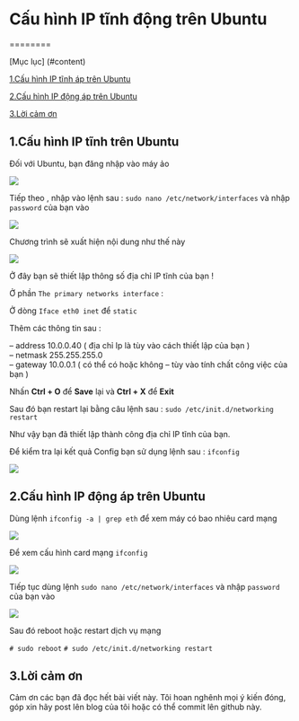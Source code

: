 # Cấu hình IP tĩnh động trên Ubuntu
========

[Mục lục] (#content)

 [1.Cấu hình IP tĩnh áp trên Ubuntu](#ubuntu1)
 
 [2.Cấu hình IP động áp trên Ubuntu](#ubuntu2) 
 
 [3.Lời cảm ơn](#tks)


<a name="ubuntu1"></a>
## 1.Cấu hình IP tĩnh trên Ubuntu

 Đối với Ubuntu, bạn đăng nhập vào máy ảo

<img src=http://i.imgur.com/4W8ioxn.png>

Tiếp theo , nhập vào lệnh sau  :  ``sudo nano /etc/network/interfaces`` và nhập ``password`` của bạn vào

<img src=http://i.imgur.com/9GOEMVw.png>

Chương trình sẽ xuất hiện nội dung như thế này

<img src=http://i.imgur.com/v2Pbp5d.png>

Ở đây bạn sẽ thiết lập thông số địa chỉ IP tĩnh của bạn !

Ở phần ``The primary networks interface`` :

Ở dòng ``Iface eth0 inet`` để ``static``

Thêm các thông tin sau :

– address 10.0.0.40    ( địa chỉ Ip là tùy vào cách thiết lập của bạn )    
– netmask 255.255.255.0  
– gateway 10.0.0.1   ( có thể có hoặc không – tùy vào tính chất công việc của bạn )

Nhấn **Ctrl + O** để **Save** lại và **Ctrl + X** để **Exit** 

Sau đó bạn restart lại bằng câu lệnh sau :   ``sudo /etc/init.d/networking restart``

Như vậy bạn đã thiết lập thành công địa chỉ IP tĩnh của bạn.

Để kiểm tra lại kết quả Config bạn sử dụng lệnh sau :  ``ifconfig``

<img src=http://i.imgur.com/uTAbNcW.png>

<a name="ubuntu2"></a>
## 2.Cấu hình IP động áp trên Ubuntu

Dùng lệnh  ``ifconfig -a | grep eth`` để xem máy có bao nhiêu card mạng

<img src=http://i.imgur.com/Ohh0X7G.png>

Để xem cấu hình card mạng ``ifconfig``

<img src=http://i.imgur.com/ibbc3SI.png>

Tiếp tục dùng lệnh  ``sudo nano /etc/network/interfaces`` và nhập ``password`` của bạn vào

<img src=http://i.imgur.com/gSc4Hb6.png>

Sau đó reboot hoặc restart dịch vụ mạng

 ``# sudo reboot``
``# sudo /etc/init.d/networking restart``

<a name="tks"></a>
## 3.Lời cảm ơn
Cảm ơn các bạn đã đọc hết bài viết này. Tôi hoan nghênh mọi ý kiến đóng, góp xin hãy post lên blog của tôi hoặc có thể commit lên github này.


